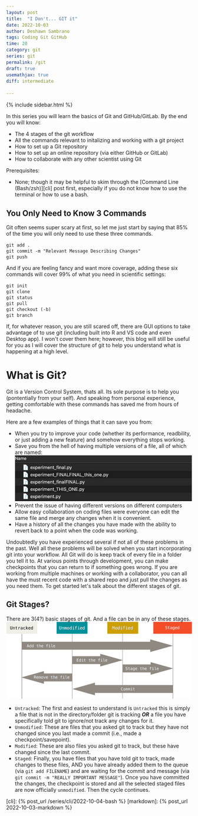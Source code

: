 ```yaml
---
layout: post
title:  "I Don't... GIT it"
date: 2022-10-03
author: Deshawn Sambrano
tags: Coding Git GitHub
time: 20
category: git
series: git
permalink: /git
draft: true
usemathjax: true
diff: intermediate

---
```


{% include sidebar.html %}

<section class="takeaways series">

In this series you will learn the basics of Git and GitHub/GitLab. By the end you will know: 
- The 4 stages of the git workflow
- All the commands relevant to initalizing and working with a git project
- How to set up a Git repository
- How to set up an online repository (via either GitHub or GitLab)
- How to collaborate with any other scientist using Git

Prerequisites:
- None; though it may be helpful to skim through the [Command Line (Bash/zsh)][cli] post first, especially if you do not know how to use the terminal or how to use a bash. 

</section>

## You Only Need to Know 3 Commands

<!-- excerpt-start -->

Git often seems super scary at first, so let me just start by saying that 85% of the time you will only need to use these three commands. 

<!-- excerpt-end -->

```
git add .
git commit -m "Relevant Message Describing Changes"
git push
```

And if you are feeling fancy and want more coverage, adding these six commands will cover 99% of what you need in scientific settings:

```
git init
git clone
git status
git pull
git checkout (-b)
git branch
```

If, for whatever reason, you are still scared off, there are GUI options to take advantage of to use git (including built into R and VS code and even Desktop app). 
I won't cover them here; however, this blog will still be useful for you as I will cover the structure of git to help you understand what is happening at a high level. 

# What is Git?
Git is a Version Control System, thats all. Its sole purpose is to help you (pontentially from your self). 
And speaking from personal experience, getting comfortable with these commands has saved me from hours of headache. 

Here are a few examples of things that it can save you from:
- When you try to improve your code (whether its performance, readbility, or just adding a new feature) and somehow everything stops working. 
- Save you from the hell of having multiple versions of a file, all of which are named: ![Which File](/assets/imgs/which_one.png)
- Prevent the issue of having different versions on different computers
- Allow easy collaboration on coding files were everyone can edit the same file and merge any changes when it is convenient. 
- Have a history of all the changes you have made with the ability to revert back to a point when the code was working. 

Undoubtedly you have experienced several if not all of these problems in the past.
Well all these problems will be solved when you start incorporating git into your workflow.
All Git will do is keep track of every file in a folder you tell it to.
At various points through development, you can make checkpoints that you can return to if something goes wrong.
If you are working from multiple machines or working with a collaborator, you can all have the must recent code with a shared repo and just  pull the changes as you need them. To get started let's talk about the different stages of git.


<!-- ### Story Time 

One time I had a very large project (totally several thousand lines of code all together across maybe 10 or so files). 
The project was fully functional but is was not very fast (in fact it was quite slow) and it wasn't documented very well. 
As a result, I decided to fix both problems. 
I started working on improving both issues and after a couple days I noticed that the code broke. 
But I had no idea how or why it stopped working. 
Now if I wasn't using git, I would have been screwed. But luckily, all I had to do was revert back to the previously working commit and I had a fully working version.  -->


## Git Stages?
There are 3(4?) basic stages of git. And a file can be in any of these stages. 
![Stages of Git](/assets/imgs/git_stages.png)

- `Untracked`: The first and easiest to understand is `Untracked` this is simply a file that is not in the directory/folder git is tracking ***OR*** a file you have specifically told git to ignore/not track any changes for it.
- `Unmodified`: These are files that you asked git to track but they have not changed since you last made a commit (i.e., made a checkpoint/savepoint).
- `Modified`: These are also files you asked git to track, but these have changed since the last commit.
- `Staged`: Finally, you have files that you have told git to track, made changes to these files, AND you have already added them to the queue (via `git add FILENAME`) and are waiting for the commit and message (via `git commit -m "REALLY IMPORTANT MESSAGE"`). Once you have committed the changes, the checkpoint is stored and all the selected staged files are now officially `unmodified`. Then the cycle continues. 


<!-- ## Homework
Something about setting up a repo and 
-->


[cli]: {% post_url /series/cli/2022-10-04-bash %}
[markdown]: {% post_url 2022-10-03-markdown %}
